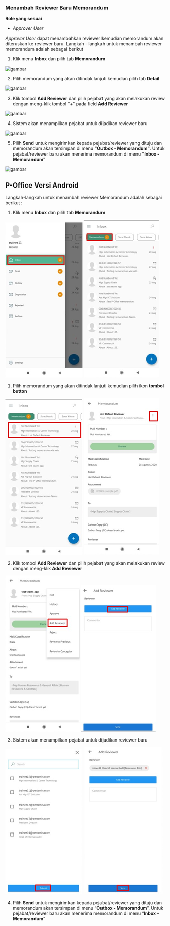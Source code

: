 ### Menambah Reviewer Baru Memorandum

**Role yang sesuai**

- *Approver User*

*Approver User* dapat menambahkan reviewer kemudian memorandum akan diteruskan ke reviewer baru. Langkah - langkah untuk menambah reviewer memorandum adalah sebagai berikut

1. Klik menu **Inbox** dan pilih tab **Memorandum**

![gambar](SC_Memorandum/MM47.png)

2. Pilih memorandum yang akan ditindak lanjuti kemudian pilih tab **Detail**

![gambar](SC_Memorandum/MM48.png)

3. Klik tombol **Add Reviewer** dan pilih pejabat yang akan melakukan review dengan meng-klik tombol "+" pada field **Add Reviewer**

![gambar](SC_Memorandum/MM49.png)

4. Sistem akan menampilkan pejabat untuk dijadikan reviewer baru

![gambar](SC_Memorandum/MM50.png)

5. Pilih **Send** untuk mengirimkan kepada pejabat/reviewer yang dituju dan memorandum akan tersimpan di menu **"Outbox - Memorandum"**. Untuk pejabat/reviewer baru akan menerima memorandum di menu **"Inbox - Memorandum"**

![gambar](SC_Memorandum/MM51.png)






















## **P-Office Versi Android**

Langkah-langkah untuk menambah reviewer Memorandum adalah sebagai berikut :

1. Klik menu **Inbox** dan pilih tab **Memorandum**

![gambar](Memorandum/MM_Android/Reviewermemo\A01.jpg) ![gambar](Memorandum/MM_Android/Reviewermemo\A02.jpg)

1. Pilih memorandum yang akan ditindak lanjuti kemudian pilih ikon **tombol button**

![gambar](Memorandum/MM_Android/Reviewermemo\A03.jpg) ![gambar](Memorandum/MM_Android/Reviewermemo\A04.jpg)


2. Klik tombol **Add Reviewer** dan pilih pejabat yang akan melakukan review dengan meng-klik **Add Reviewer**

![gambar](Memorandum/MM_Android/Reviewermemo\A05.jpg) ![gambar](Memorandum/MM_Android/Reviewermemo\A06.jpg)

3. Sistem akan menampilkan pejabat untuk dijadikan reviewer baru

![gambar](Memorandum/MM_Android/Reviewermemo\A07.jpg) ![gambar](Memorandum/MM_Android/Reviewermemo\A08.jpg)

4. Pilih **Send** untuk mengirimkan kepada pejabat/reviewer yang dituju dan memorandum akan tersimpan di menu “**Outbox - Memorandum**”. Untuk pejabat/reviewer baru akan menerima memorandum di menu “**Inbox – Memorandum**”